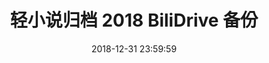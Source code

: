 ﻿---
title: 轻小说归档 2018 BiliDrive 备份
date: 2018-12-31 23:59:59
tags:
---

<script>location.href='http://it-ebooks.flygon.net'+location.pathname;</script>